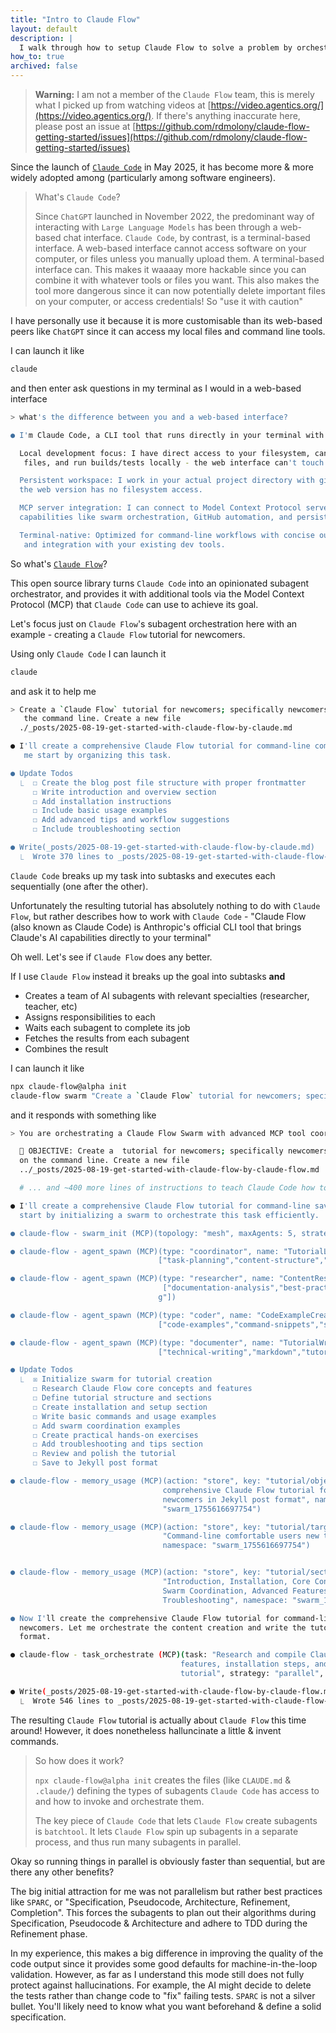 ```yaml
---
title: "Intro to Claude Flow"
layout: default
description: |
  I walk through how to setup Claude Flow to solve a problem by orchestrating multiple, specialised AI agents 
how_to: true
archived: false
--- 
```


> **Warning:** I am not a member of the `Claude Flow` team, this is merely what I picked up from watching videos at [https://video.agentics.org/](https://video.agentics.org/). If there's anything inaccurate here, please post an issue at [https://github.com/rdmolony/claude-flow-getting-started/issues](https://github.com/rdmolony/claude-flow-getting-started/issues)

Since the launch of [`Claude Code`](https://docs.anthropic.com/en/docs/claude-code/overview) in May 2025, it has become more & more widely adopted among (particularly among software engineers).

> What's `Claude Code`? 
>
> Since `ChatGPT` launched in November 2022, the predominant way of interacting with `Large Language Models` has been through a web-based chat interface. `Claude Code`, by contrast, is a terminal-based interface. A web-based interface cannot access software on your computer, or files unless you manually upload them. A terminal-based interface can. This makes it waaaay more hackable since you can combine it with whatever tools or files you want. This also makes the tool more dangerous since it can now potentially delete important files on your computer, or access credentials! So "use it with caution"

I have personally use it because it is more customisable than its web-based peers like `ChatGPT` since it can access my local files and command line tools.

I can launch it like

```sh
claude
```

and then enter ask questions in my terminal as I would in a web-based interface

```sh
> what's the difference between you and a web-based interface?

● I'm Claude Code, a CLI tool that runs directly in your terminal with several key advantages:

  Local development focus: I have direct access to your filesystem, can execute commands, edit
   files, and run builds/tests locally - the web interface can't touch your machine.

  Persistent workspace: I work in your actual project directory with git integration, while
  the web version has no filesystem access.

  MCP server integration: I can connect to Model Context Protocol servers for extended
  capabilities like swarm orchestration, GitHub automation, and persistent memory.

  Terminal-native: Optimized for command-line workflows with concise output, batch operations,
   and integration with your existing dev tools.
```

So what's [`Claude Flow`](https://github.com/ruvnet/claude-flow)?

This open source library turns `Claude Code` into an opinionated subagent orchestrator, and provides it with additional tools via the Model Context Protocol (MCP) that `Claude Code` can use to achieve its goal.

Let's focus just on `Claude Flow`'s subagent orchestration here with an example - creating a `Claude Flow` tutorial for newcomers.

Using only `Claude Code` I can launch it

```sh
claude
```

and ask it to help me

```sh
> Create a `Claude Flow` tutorial for newcomers; specifically newcomers who are comfortable on
   the command line. Create a new file
  ./_posts/2025-08-19-get-started-with-claude-flow-by-claude.md

● I'll create a comprehensive Claude Flow tutorial for command-line comfortable newcomers. Let
   me start by organizing this task.

● Update Todos
  ⎿  ☐ Create the blog post file structure with proper frontmatter
     ☐ Write introduction and overview section
     ☐ Add installation instructions
     ☐ Include basic usage examples
     ☐ Add advanced tips and workflow suggestions
     ☐ Include troubleshooting section

● Write(_posts/2025-08-19-get-started-with-claude-flow-by-claude.md)
  ⎿  Wrote 370 lines to _posts/2025-08-19-get-started-with-claude-flow-by-claude.md
```

`Claude Code` breaks up my task into subtasks and executes each sequentially (one after the other).

Unfortunately the resulting tutorial has absolutely nothing to do with `Claude Flow`, but rather describes how to work with `Claude Code` - "Claude Flow (also known as Claude Code) is Anthropic's official CLI tool that brings Claude's AI capabilities directly to your terminal"

Oh well. Let's see if `Claude Flow` does any better.

If I use `Claude Flow` instead it breaks up the goal into subtasks **and** 

- Creates a team of AI subagents with relevant specialties (researcher, teacher, etc)
- Assigns responsibilities to each
- Waits each subagent to complete its job
- Fetches the results from each subagent
- Combines the result

I can launch it like

```sh
npx claude-flow@alpha init
claude-flow swarm "Create a `Claude Flow` tutorial for newcomers; specifically newcomers who are comfortable on the command line. Create a new file ../_posts/2025-08-19-get-started-with-claude-flow-by-claude-flow.md"
```

and it responds with something like

```sh
> You are orchestrating a Claude Flow Swarm with advanced MCP tool coordination.

  🎯 OBJECTIVE: Create a  tutorial for newcomers; specifically newcomers who are comfortable
  on the command line. Create a new file
  ../_posts/2025-08-19-get-started-with-claude-flow-by-claude-flow.md

  # ... and ~400 more lines of instructions to teach Claude Code how to orchestrate subagents

● I'll create a comprehensive Claude Flow tutorial for command-line savvy newcomers. Let me
  start by initializing a swarm to orchestrate this task efficiently.

● claude-flow - swarm_init (MCP)(topology: "mesh", maxAgents: 5, strategy: "adaptive")

● claude-flow - agent_spawn (MCP)(type: "coordinator", name: "TutorialLead", capabilities:
                                 ["task-planning","content-structure","quality-control"])

● claude-flow - agent_spawn (MCP)(type: "researcher", name: "ContentResearcher", capabilities:
                                  ["documentation-analysis","best-practices","example-gatherin
                                 g"])

● claude-flow - agent_spawn (MCP)(type: "coder", name: "CodeExampleCreator", capabilities:
                                 ["code-examples","command-snippets","script-generation"])

● claude-flow - agent_spawn (MCP)(type: "documenter", name: "TutorialWriter", capabilities:
                                 ["technical-writing","markdown","tutorial-structure"])

● Update Todos
  ⎿  ☒ Initialize swarm for tutorial creation
     ☐ Research Claude Flow core concepts and features
     ☐ Define tutorial structure and sections
     ☐ Create installation and setup section
     ☐ Write basic commands and usage examples
     ☐ Add swarm coordination examples
     ☐ Create practical hands-on exercises
     ☐ Add troubleshooting and tips section
     ☐ Review and polish the tutorial
     ☐ Save to Jekyll post format

● claude-flow - memory_usage (MCP)(action: "store", key: "tutorial/objective", value: "Create
                                  comprehensive Claude Flow tutorial for CLI-comfortable
                                  newcomers in Jekyll post format", namespace:
                                  "swarm_1755616697754")

● claude-flow - memory_usage (MCP)(action: "store", key: "tutorial/target_audience", value:
                                  "Command-line comfortable users new to Claude Flow",
                                  namespace: "swarm_1755616697754")


● claude-flow - memory_usage (MCP)(action: "store", key: "tutorial/sections", value:
                                  "Introduction, Installation, Core Concepts, Basic Usage,
                                  Swarm Coordination, Advanced Features, Practical Examples,
                                  Troubleshooting", namespace: "swarm_1755616697754")

● Now I'll create the comprehensive Claude Flow tutorial for command-line comfortable
  newcomers. Let me orchestrate the content creation and write the tutorial in Jekyll post
  format.

● claude-flow - task_orchestrate (MCP)(task: "Research and compile Claude Flow core concepts,
                                      features, installation steps, and best practices for
                                      tutorial", strategy: "parallel", priority: "high")

● Write(_posts/2025-08-19-get-started-with-claude-flow-by-claude-flow.md)
  ⎿  Wrote 546 lines to _posts/2025-08-19-get-started-with-claude-flow-by-claude-flow.md
```

The resulting `Claude Flow` tutorial is actually about `Claude Flow` this time around! However, it does nonetheless halluncinate a little & invent commands.

> So how does it work?
>
> `npx claude-flow@alpha init` creates the files (like `CLAUDE.md` & `.claude/`) defining the types of subagents `Claude Code` has access to and how to invoke and orchestrate them.
> 
> The key piece of `Claude Code` that lets `Claude Flow` create subagents is `batchtool`. It lets `Claude Flow` spin up subagents in a separate process, and thus run many subagents in parallel.

Okay so running things in parallel is obviously faster than sequential, but are there any other benefits?

The big initial attraction for me was not parallelism but rather best practices like `SPARC`, or "Specification, Pseudocode, Architecture, Refinement, Completion". This forces the subagents to plan out their algorithms during Specification, Pseudocode & Architecture and adhere to TDD during the Refinement phase. 

In my experience, this makes a big difference in improving the quality of the code output since it provides some good defaults for machine-in-the-loop validation. However, as far as I understand this mode still does not fully protect against hallucinations. For example, the AI might decide to delete the tests rather than change code to "fix" failing tests. `SPARC` is not a silver bullet. You'll likely need to know what you want beforehand & define a solid specification. 
